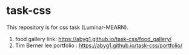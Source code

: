 # task-css
 
This repository is for css task (Luminar-MEARN).
1) food gallery link: https://abyg1.github.io/task-css/food_gallery/
2) Tim Berner lee portfolio : https://abyg1.github.io/task-css/portfolio/